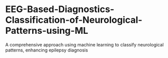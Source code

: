# EEG-Based-Diagnostics-Classification-of-Neurological-Patterns-using-ML
A comprehensive approach using machine learning to classify neurological patterns, enhancing epilepsy diagnosis
